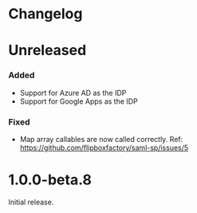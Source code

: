 Changelog
=========
# Unreleased

### Added 
- Support for Azure AD as the IDP
- Support for Google Apps as the IDP

### Fixed
- Map array callables are now called correctly. Ref: https://github.com/flipboxfactory/saml-sp/issues/5

# 1.0.0-beta.8
Initial release.
